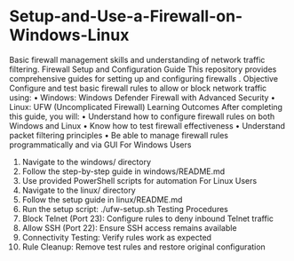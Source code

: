 # Setup-and-Use-a-Firewall-on-Windows-Linux
Basic firewall management skills and understanding of network traffic filtering.
Firewall Setup and Configuration Guide
This repository provides comprehensive guides for setting up and configuring firewalls .
Objective
Configure and test basic firewall rules to allow or block network traffic using:
•	Windows: Windows Defender Firewall with Advanced Security
•	Linux: UFW (Uncomplicated Firewall)
Learning Outcomes
After completing this guide, you will:
•	Understand how to configure firewall rules on both Windows and Linux
•	Know how to test firewall effectiveness
•	Understand packet filtering principles
•	Be able to manage firewall rules programmatically and via GUI
For Windows Users
1.	Navigate to the windows/ directory
2.	Follow the step-by-step guide in windows/README.md
3.	Use provided PowerShell scripts for automation
For Linux Users
1.	Navigate to the linux/ directory
2.	Follow the setup guide in linux/README.md
3.	Run the setup script: ./ufw-setup.sh
 Testing Procedures
1.	Block Telnet (Port 23): Configure rules to deny inbound Telnet traffic
2.	Allow SSH (Port 22): Ensure SSH access remains available
3.	Connectivity Testing: Verify rules work as expected
4.	Rule Cleanup: Remove test rules and restore original configuration
